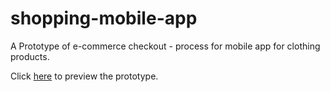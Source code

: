 # shopping-mobile-app
A Prototype of e-commerce checkout - process for mobile app for clothing products.

Click [here](https://saimanikantateja.github.io/shopping-mobile-app/) to preview the prototype.